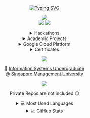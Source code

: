 <!----------------------------> 
<!-- 1.Profile-banner START -->
<!---------------------------->
<p align="center">
  <a href="https://github.com/Terristwj"">
      <img src="https://readme-typing-svg.demolab.com/?font=Fira+Code&duration=1500&pause=1000&center=true&vCenter=true&multiline=true&width=500&height=100&lines=Terris+Tan+Wei+Jun;IS+Undergrad+%40+SMU;Software+Engineer+%7C+Fullstack+Developer" alt="Typing SVG" />
  </a>
</p>
<!-------------------------->
<!-- 1.Profile-banner END -->
<!-------------------------->
  
<!--------------------->
<!-- 2.Socials START -->
<!--------------------->
<!-- https://javascript.plainenglish.io/how-to-make-custom-language-badges-for-your-profile-using-shields-io-d2aeaf016b6b -->
<!-- https://simpleicons.org/ -->
<p align="center">
  <a href="https://terris-portfolio.vercel.app/">
       <img src="https://img.shields.io/badge/-My_Portfolio_Website-0D9488?style=flat-square&logo=toml" /></a>
  <br/>
  <a href="https://www.linkedin.com/in/terristan/">
       <img src="https://img.shields.io/badge/-Linkedin-blue?style=flat-square&logo=linkedin" /></a>
    <a href="https://steamcommunity.com/id/PotatoTheyAreThatEpic">
        <img src="https://img.shields.io/badge/-Steam-black?style=flat-square&logo=steam" /></a>
</p>
<!------------------->
<!-- 2.Socials END -->
<!------------------->

<!---------------------->
<!-- 3.Projects START -->
<!---------------------->
<!-- Docs: https://shields.io/ -->
<!-- Logos: https://simpleicons.org/ -->
<div align="center">
  <!-------------------------->
  <!-- 3.1.Hackathons START -->
  <!-------------------------->
  <details>
    <summary>Hackathons</summary>
    <div>
      <!-- Synthia: AI Web Companion -->
      <a href="https://synthia-gen-ai-website.vercel.app/">
          <img src="https://img.shields.io/badge/-.Hack_HEAP_2023_Hackathon-black?style=flat-square&logo=react" /></a>
      <!-- Vicky: Your Colourblind Assistant -->
      <a href="https://vicky-nine.vercel.app/">
          <img src="https://img.shields.io/badge/-Ellipsis_Tech_Series_2023_Hackathon-black?style=flat-square&logo=react" /></a>
      <br />
      <!-- Matchsticks EduTrekker: AI eLearn for kids -->
      <a href="https://ignite-matchsticks-pam.web.app/">
          <img src="https://img.shields.io/badge/-Google_Ignite_2023_Hackathon-black?style=flat-square&logo=flutter&logoColor=47C5FB" /></a>
      <!-- UrbanAIze: AI Urban Planning Solution -->
      <a href="https://www.figma.com/proto/TB0akMAxSXhEtRkl2nNy7k/We-prototype-here?type=design&node-id=162-4917&t=HC5zF66k2mWhaOUn-1&scaling=scale-down-width&page-id=13%3A9787&starting-point-node-id=162%3A4917&mode=design">
          <img src="https://img.shields.io/badge/-(NUS--NES)_CatalystxAI_2023_Hackathon-black?style=flat-square&logo=figma" /></a>
      <br />
      <!-- FreeIceMilo: ASR/NLP/VLM Project -->
      <a href="https://github.com/IlyasYao/TIL-AI-2024_freeicemilo">
          <img src="https://img.shields.io/badge/-DSTA_BrainHack_TIL--AI_2024_Hackathon-black?style=flat-square&logo=github" /></a>
      <!-- Lockerism: Redefining Secure Data Analytics with Homomorphic Encryption and Blockchain Technology -->
      <a href="https://devpost.com/software/lockerism">
          <img src="https://img.shields.io/badge/-TikTok_TechJam_2024_Hackathon-black?style=flat-square&logo=devpost" /></a>
      <br />
      <!-- FreeIceKopi: Detection of unusual objects using body-worn cameras mounted at torso level -->
      <a href="https://docs.google.com/presentation/d/1M4l9aJVn98CHgpd3bkB60j2Es-npxY_VBv-mVZSg2EE/edit?usp=sharing">
          <img src="https://img.shields.io/badge/-HTX_Microsoft_HacX!_2024_Hackathon-black?style=flat-square&logo=openai" /></a>
    </div>
  </details>
  <!------------------------>
  <!-- 3.1.Hackathons END -->
  <!------------------------>

  <!------------------------>
  <!-- 3.2.Academic START -->
  <!------------------------>
  <details>
    <summary>Academic Projects</summary>
    <div>
      <!-- (IDP) WeSports: Connecting Youths through Sports -->
      <a href="https://www.figma.com/proto/vhDiwasq01SLSg4xZxwdRK/Our-Design-goes-here?type=design&node-id=333-16744&t=TTEV9PvHAR4gZJNN-1&scaling=scale-down&page-id=27%3A1014&starting-point-node-id=333%3A16744&mode=design">
          <img src="https://img.shields.io/badge/-(IDP_Project_2023)_WeSports-black?style=flat-square&logo=figma" /></a>
      <!-- (WAD2) Reventé: Your Next Generation Clothing Marketplace -->
      <a href="https://smu-wad2.web.app/">
          <img src="https://img.shields.io/badge/-(WAD2_Project_2023)_Revente-black?style=flat-square&logo=vuedotjs" /></a>
      <br/>
      <!-- (DBBT) Sheng Siong App: A better shopper experience -->
      <a href="https://www.figma.com/proto/B3tWisk8APZ092OFs9GCHh/DBTT---Sheng-Siong?node-id=34-1477&scaling=min-zoom&content-scaling=fixed&page-id=0%3A1&starting-point-node-id=34%3A1477">
          <img src="https://img.shields.io/badge/-(DBTT_Project_2024)_Sheng_Siong_App-black?style=flat-square&logo=figma" /></a>
      <!-- (ESD) YATA - Yet Another Telemedicine App -->
      <a href="https://github.com/0gw0/Healthcare-API">
          <img src="https://img.shields.io/badge/-(ESD_Project_2024)_YATA-black?style=flat-square&logo=docker" /></a>
      <br/>
      <!-- (SPM) Grandis: WFH Management System (SCRUM) -->
      <a href="https://spm-one-in-all-wfh.vercel.app/">
          <img src="https://img.shields.io/badge/-(SPM_Project_2024)_Grandis_--_WFH_App-black?style=flat-square&logo=next.js" /></a>
      <!-- (CME) Urban Edge: The Shift to the Cloud (AWS) -->
      <a href="https://github.com/Terristwj/IS458-UrbanEdge">
          <img src="https://img.shields.io/badge/-(CME_Project_2024)_Urban_Edge_--_AWS_Demo-black?style=flat-square&logo=amazonwebservices" /></a>
    </div>
  </details>
  <!---------------------->
  <!-- 3.2.Academic END -->
  <!---------------------->
  
  <!------------------------------------->
  <!-- 3.3.Google-cloud-platform START -->
  <!------------------------------------->
  <details>
    <summary>Google Cloud Platform</summary>
    <div>
      <!-- Google Cloud Platform Credentials -->
      <a href="https://www.credential.net/6f336a03-cba6-4587-8aed-1f42657565a9">
          <img src="https://img.shields.io/badge/-GCP_Certification-black?style=flat-square&logo=googlecloud" /></a>
      <!-- Google Skill Boost Profile -->
      <a href="https://www.cloudskillsboost.google/public_profiles/8bf097e5-044f-4ede-851f-a727040d1348">
          <img src="https://img.shields.io/badge/-Google_Cloud_Profile-black?style=flat-square&logo=googlecloud" /></a>
    </div>
  </details>
  <!----------------------------------->
  <!-- 3.3.Google-cloud-platform END -->
  <!----------------------------------->

  <!---------------------------->
  <!-- 3.4.Certificates START -->
  <!---------------------------->
  <details>
    <summary>Certificates</summary>
    <div>
      <!-- Coursera: Google Professional Certificates -->
      <a href="https://www.coursera.org/user/9ba4d18bfc3787b131993b5b308e4fd5">
          <img src="https://img.shields.io/badge/-Coursera_x_Google-black?style=flat-square&logo=coursera" /></a>
      <!-- Accredible: Certificates/Certifications Databank -->
      <a href="https://www.credential.net/profile/terristan796666/wallet">
          <img src="https://img.shields.io/badge/-Accredible-black?style=flat-square&logo=cachet" /></a>
      <!-- Credly: Certificates/Certifications Databank-->
      <a href="https://www.credly.com/users/terris-tan/badges">
          <img src="https://img.shields.io/badge/-Credly-black?style=flat-square&logo=credly" /></a>
    </div>
  </details>
  <!-------------------------->
  <!-- 3.4.Certificates END -->
  <!-------------------------->
</div>
<!-------------------->
<!-- 3.Projects END -->
<!-------------------->

<!----------------------->
<!-- 4.Main-card START -->
<!----------------------->
<p align="center">
  <a href="https://github.com/Terristwj">
      <img src="https://github-stats-alpha.vercel.app/api?username=Terristwj&cc=22272e&tc=37BCF6&ic=fff&bc=0000" /></a>
</p>
<!--------------------->
<!-- 4.Main-card END -->
<!--------------------->

<!------------------------->
<!-- 5.School-info START -->
<!------------------------->
<p align="center">
  📖 <a href="https://scis.smu.edu.sg/bsc-information-systems">Information Systems Undergraduate</a>
  <br />
  @ <a href="https://www.smu.edu.sg/">Singapore Management University</a>
</p>
<!----------------------->
<!-- 5.School-info END -->
<!----------------------->

<!--------------------------->
<!-- 6.Visitor-count START -->
<!--------------------------->
<p align="center">
  <div align="center" >
    <img src="https://komarev.com/ghpvc/?username=Terristwj&label=Profile%20Views&color=000000&style=for-the-badge" />
  </div>
</p>
<!------------------------->
<!-- 6.Visitor-count END -->
<!------------------------->


<!--https://github.com/anuraghazra/github-readme-stats/#language-card-exclusive-options-->
<div align="center">
  <p>Private Repos are not included 😔</p>
  <!----------------------->
  <!-- 7.Languages START -->
  <!----------------------->
  <details>
    <summary>💻 Most Used Languages</summary>
    <div>
      <a href="https://github.com/Terristwj">
        <img height=300 align="center" src="https://github-readme-stats.vercel.app/api/top-langs/?username=Terristwj&theme=react&langs_count=100&hide_progress=true" />
        <br />
        <img height=400 align="center" src="https://github-readme-stats.vercel.app/api/top-langs/?username=Terristwj&theme=react&layout=donut-vertical&langs_count=100&custom_title=Languages%20Percentages" />
        <img height=400 align="center" src="https://github-readme-stats.vercel.app/api/top-langs/?username=Terristwj&theme=react&layout=donut-vertical&hide=jupyter%20notebook&langs_count=100&custom_title=Excluding%20Jupyter%20Notebook" />
        <img height=400 align="center" src="https://github-readme-stats.vercel.app/api/top-langs/?username=Terristwj&theme=react&layout=donut-vertical&hide=jupyter%20notebook,html,css,scss&langs_count=100&custom_title=Excluding%20Jupyter,%20HTML,%20CSS" />
      </a>
    </div>
  </details>
  <!--------------------->
  <!-- 7.Languages END -->
  <!--------------------->
  
  <!-------------------------->
  <!-- 8.GitHub-stats START -->
  <!-------------------------->
  <details>
    <summary>📈 GitHub Stats</summary>
    <div>
      <a href="https://github.com/Terristwj">
        <img align="center" src="https://github-readme-stats.vercel.app/api?username=Terristwj&card_width=600&theme=react&show_icons=true&hide_border=false&count_private=true&include_all_commits" />
        <br />
        <img align="center" src="https://github-readme-streak-stats.herokuapp.com/?user=Terristwj&card_width=600&theme=react&hide_border=false&count_private=true&include_all_commits" />
      </a>
    </div>
  </details>
  <!------------------------>
  <!-- 8.GitHub-stats END -->
  <!------------------------>
</div>

<!-- Ref: https://github.com/drkostas/drkostas/blob/main/README.md -->

<!------------------------------>
<!-- 9.Background-exploit END -->
<!------------------------------>
<!-- Ref: https://github.com/vmfunc/vmfunc/blob/main/README.md?plain=1 -->
<!--
```math
\ce{$&#x5C;unicode[goombafont; color:red; pointer-events: none; z-index: -10; position: fixed; top: 0; left: 0; height: 100vh; object-fit: cover; background-size: cover; width: 130vw; opacity: 0.5; background: url('https://github.com/Terristwj/Terristwj/blob/main/lets_play_stardew.gif?raw=true');]{x0000}$}
-->

<!-- Ref: https://github.com/hrtowii/hrtowii/blob/main/README.md?plain=1 -->
<!--
```math
\ce{$&#x5C;unicode[goombafont; color:red; pointer-events: none; z-index: -10; position: fixed; top: 0; left: -30vw; height: 100vh; object-fit: cover; background-size: cover; width: 100vw; opacity: 0.5; background: url('https://github.com/Terristwj/Terristwj/blob/main/starry_night_pixel.gif?raw=true');]{x0000}$}
-->

<!-- Ref: https://github.com/xMdb/xMdb/blob/master/README.md?plain=1 -->
<!--
```math
\ce{$&#x5C;unicode[goombafont; color:red; pointer-events: none; z-index: -10; position: fixed; top: 0; left: 0px; height: 100vh; object-fit: cover; background-size: cover; width: 100vw; opacity: 0.5; background: url('https://github.com/Terristwj/Terristwj/blob/main/shooting_star.gif?raw=true');]{x0000}$}
-->

<!--
```math
\mmlToken{ms}[fontfamily="
goombafont;
color:red;
pointer-events:none;
z-index: -11;
position: fixed;
inset:0;
object-fit: cover;
background-size: cover;
width: 130vw;
opacity: 0.5;
background: url('https://github.com/Terristwj/Terristwj/blob/main/shooting_star.gif?raw=true');
"]{}
-->
